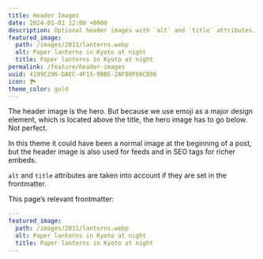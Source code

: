 ```yaml
---
title: Header Images
date: 2024-01-01 12:00 +0000
description: Optional header images with `alt` and `title` attributes.
featured_image:
  path: /images/2011/lanterns.webp
  alt: Paper lanterns in Kyoto at night
  title: Paper lanterns in Kyoto at night
permalink: /feature/header-images
uuid: 4199C296-DAEC-4F15-9BBE-2AF80F66CB96
icon: 🏞️
theme_color: gold
---
```

The header image is the hero. But because we use emoji as a major design element, which is located above the title, the hero image has to go below. Not perfect.

In this theme it could have been a normal image at the beginning of a post, but the header image is also used for feeds and in SEO tags for richer embeds.

`alt` and `title` attributes are taken into account if they are set in the frontmatter.

This page’s relevant frontmatter:

```yaml
---
featured_image:
  path: /images/2011/lanterns.webp
  alt: Paper lanterns in Kyoto at night
  title: Paper lanterns in Kyoto at night
---
```
